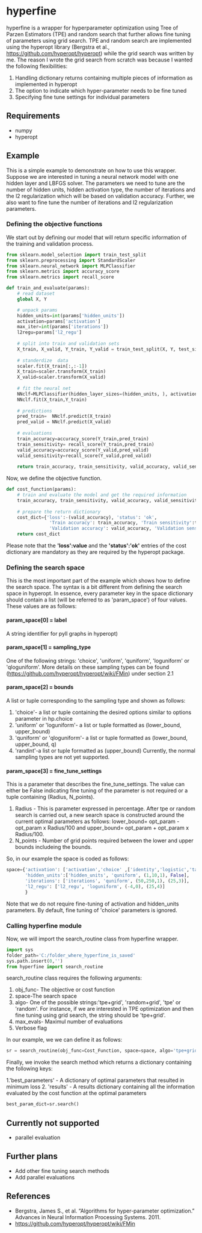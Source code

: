 # hyperfine
hyperfine is a wrapper for hyperparameter optimization using Tree of Parzen Estimators (TPE) and random search that further allows fine tuning of parameters using grid search. TPE and random search are implemented using the hyperopt library (Bergstra et al., https://github.com/hyperopt/hyperopt) while the grid search was written by me. The reason I wrote the grid search from scratch was because  I wanted the following flexibilities:
1. Handling dictionary returns containing multiple pieces of information as implemented in hyperopt
2. The option to indicate which hyper-parameter needs to be fine tuned
3. Specifying fine tune settings for individual parameters

## Requirements
- numpy
- hyperopt

## Example
This is a simple example to demonstrate on how to use this wrapper. Suppose we are interested in tuning a neural network model with one hidden layer and LBFGS solver. The parameters we need to tune are the number of hidden units, hidden activation type, the number of iterations and the l2 regularization which will be based on validation accuracy. Further, we also want to fine tune the number of iterations and l2 regularization parameters.

### Defining the objective functions
We start out by defining our model that will return specific information of the training and validation process.
```python
from sklearn.model_selection import train_test_split 
from sklearn.preprocessing import StandardScaler
from sklearn.neural_network import MLPClassifier
from sklearn.metrics import accuracy_score
from sklearn.metrics import recall_score

def train_and_evaluate(params):
    # read dataset
    global X, Y

    # unpack params
    hidden_units=int(params['hidden_units'])
    activation=params['activation']
    max_iter=int(params['iterations'])
    l2regu=params['l2_regu']
    
    # split into train and validation sets
    X_train, X_valid, Y_train, Y_valid = train_test_split(X, Y, test_size=0.2)
    
    # standerdize  data
    scaler.fit(X_train[:,:-1]) 
    X_train=scaler.transform(X_train)
    X_valid=scaler.transform(X_valid)
     
    # fit the neural net
    NNclf=MLPClassifier(hidden_layer_sizes=(hidden_units, ), activation=activation, solver='lbfgs',max_iter = max_iter,alpha=l2regu)
    NNclf.fit(X_train,Y_train) 
    
    # predictions
    pred_train=  NNclf.predict(X_train)
    pred_valid = NNclf.predict(X_valid)
     
    # evaluations
    train_accuracy=accuracy_score(Y_train,pred_train)
    train_sensitivity= recall_score(Y_train,pred_train)
    valid_accuracy=accuracy_score(Y_valid,pred_valid)
    valid_sensitivity=recall_score(Y_valid,pred_valid)
    
    return train_accuracy, train_sensitivity, valid_accuracy, valid_sensitivity
```

Now, we define the objective function.
```python
def cost_function(params):
    # train and evaluate the model and get the required information
    train_accuracy, train_sensitivity, valid_accuracy, valid_sensitivity = train_and_evaluate(params)  
    
    # prepare the return dictionary 
    cost_dict={'loss':-(valid_accuracy), 'status': 'ok',
                'Train accuracy': train_accuracy, 'Train sensitivity':train_sensitivity, 
                'Validation accuracy': valid_accuracy, 'Validation sensitivity': valid_sensitivity}
    return cost_dict
 ```
Please note that the __'loss':value__ and the __'status':'ok'__ entries of the cost dictionary are mandatory as they are required by the hyperopt package.

### Defining the search space
This is the most important part of the example which shows how to define the search space. The syntax is a bit different from defining the search space in hyperopt. In essence, every parameter key in the space dictionary should contain a list (will be referred to as 'param_space') of four values. These values are as follows:

#### param_space[0] = label 
A string identifier for pyll graphs in hyperopt)

#### param_space[1] = sampling_type 
One of the following strings: 'choice', 'uniform', 'quniform', 'loguniform' or 'qloguniform'. More details on these sampling types can be found (https://github.com/hyperopt/hyperopt/wiki/FMin) under section 2.1

#### param_space[2] =  bounds 
A list or tuple corresponding to the sampling type and shown as follows:
1. 'choice'- a list or tuple containing the desired options similar to options parameter in hp.choice
2. 'uniform' or 'loguniform'- a list or tuple formatted as (lower_bound, upper_bound)
3. 'quniform' or 'qloguniform'- a list or tuple formatted as (lower_bound, upper_bound, q)
4. 'randint'-a list or tuple formatted as (upper_bound)
Currently, the normal sampling types are not yet supported.

#### param_space[3] =  fine_tune_settings
This is a parameter that describes the fine_tune_settings. The value can either be False indicating fine tuning of the parameter is not required or a tuple containing (Radius, N_points). 
1. Radius - This is parameter expressed in percentage. After tpe or random search is carried out, a new search space is constructed around the current optimal parameters as follows: lower_bound= opt_param - opt_param x Radius/100 and upper_bound= opt_param + opt_param x Radius/100. 
2. N_points - Number of grid points required between the lower and upper bounds includeing the bounds.

So, in our example the space is coded as follows:
```python
space={'activation': ['activation','choice' ,['identity','logistic','tanh','relu'], False], 
       'hidden_units':['hidden_units', 'quniform', (1,10,1), False],
       'iterations': ['iterations', 'quniform', (50,250,1), (25,3)],
       'l2_regu': ['l2_regu', 'loguniform', (-4,0), (25,4)]
       }
```
Note that we do not require fine-tuning of activation and hidden_units parameters. By default, fine tuning of 'choice' parameters is ignored.

### Calling hyperfine module
Now, we will import the search_routine class from hyperfine wrapper. 
```python
import sys
folder_path='C:/folder_where_hyperfine_is_saved'
sys.path.insert(0,'')
from hyperfine import search_routine
```
search_routine class requires the following arguments:
1. obj_func- The objective or cost function
2. space-The search space
3. algo- One of the possible strings:'tpe+grid', 'random+grid', 'tpe' or 'random'. For instance, if we are interested in TPE optimization  and then fine tuning using grid search, the string should be 'tpe+grid'.
4. max_evals- Maximul number of evaluations
5. Verbose flag

In our example, we we can define it as follows:
```python
sr = search_routine(obj_func=Cost_Function, space=space, algo='tpe+grid', max_evals=1, verbose=1)
```
Finally, we invoke the search method which returns a dictionary containing the following keys:

1.'best_parameters' - A dictionary of optimal parameters that resulted in minimum loss
2. 'results' - A results dictionary containing all the information evaluated by the cost function at the optimal parameters
```python
best_param_dict=sr.search()
```

## Currently not supported
- parallel evaluation

## Further plans
- Add other fine tuning search methods
- Add parallel evaluations

## References
- Bergstra, James S., et al. “Algorithms for hyper-parameter optimization.” Advances in Neural Information Processing Systems. 2011.
- https://github.com/hyperopt/hyperopt/wiki/FMin
